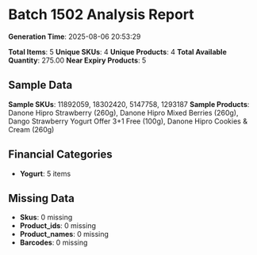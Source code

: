 # Batch 1502 Analysis Report

**Generation Time**: 2025-08-06 20:53:29

**Total Items**: 5
**Unique SKUs**: 4
**Unique Products**: 4
**Total Available Quantity**: 275.00
**Near Expiry Products**: 5

## Sample Data
**Sample SKUs**: 11892059, 18302420, 5147758, 1293187
**Sample Products**: Danone Hipro Strawberry (260g), Danone Hipro Mixed Berries (260g), Dango Strawberry Yogurt Offer 3+1 Free (100g), Danone Hipro Cookies & Cream (260g)

## Financial Categories
- **Yogurt**: 5 items

## Missing Data
- **Skus**: 0 missing
- **Product_ids**: 0 missing
- **Product_names**: 0 missing
- **Barcodes**: 0 missing
